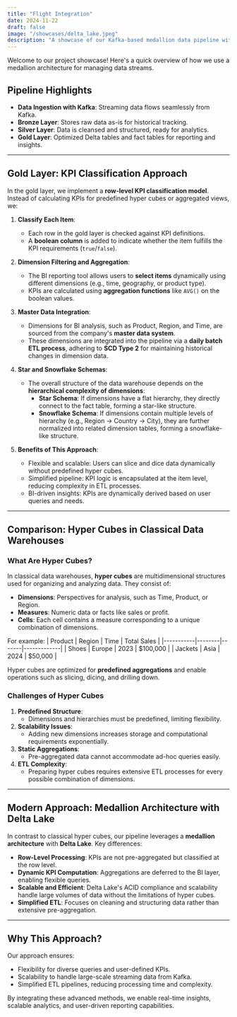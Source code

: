 ```yaml
---
title: "Flight Integration"
date: 2024-11-22
draft: false
image: "/showcases/delta_lake.jpeg"
description: "A showcase of our Kafka-based medallion data pipeline with Delta Lake integration."
---
```


Welcome to our project showcase! Here's a quick overview of how we use a medallion architecture for managing data streams.

## Pipeline Highlights

- **Data Ingestion with Kafka**: Streaming data flows seamlessly from Kafka.
- **Bronze Layer**: Stores raw data as-is for historical tracking.
- **Silver Layer**: Data is cleansed and structured, ready for analytics.
- **Gold Layer**: Optimized Delta tables and fact tables for reporting and insights.

---

## Gold Layer: KPI Classification Approach

In the gold layer, we implement a **row-level KPI classification model**. Instead of calculating KPIs for predefined hyper cubes or aggregated views, we:

1. **Classify Each Item**:
   - Each row in the gold layer is checked against KPI definitions.
   - A **boolean column** is added to indicate whether the item fulfills the KPI requirements (`true`/`false`).

2. **Dimension Filtering and Aggregation**:
   - The BI reporting tool allows users to **select items** dynamically using different dimensions (e.g., time, geography, or product type).
   - KPIs are calculated using **aggregation functions** like `AVG()` on the boolean values.

3. **Master Data Integration**:
   - Dimensions for BI analysis, such as Product, Region, and Time, are sourced from the company's **master data system**.
   - These dimensions are integrated into the pipeline via a **daily batch ETL process**, adhering to **SCD Type 2** for maintaining historical changes in dimension data.

4. **Star and Snowflake Schemas**:
   - The overall structure of the data warehouse depends on the **hierarchical complexity of dimensions**:
     - **Star Schema**: If dimensions have a flat hierarchy, they directly connect to the fact table, forming a star-like structure.
     - **Snowflake Schema**: If dimensions contain multiple levels of hierarchy (e.g., Region → Country → City), they are further normalized into related dimension tables, forming a snowflake-like structure.

5. **Benefits of This Approach**:
   - Flexible and scalable: Users can slice and dice data dynamically without predefined hyper cubes.
   - Simplified pipeline: KPI logic is encapsulated at the item level, reducing complexity in ETL processes.
   - BI-driven insights: KPIs are dynamically derived based on user queries and needs.

---

## Comparison: Hyper Cubes in Classical Data Warehouses

### What Are Hyper Cubes?

In classical data warehouses, **hyper cubes** are multidimensional structures used for organizing and analyzing data. They consist of:

- **Dimensions**: Perspectives for analysis, such as Time, Product, or Region.
- **Measures**: Numeric data or facts like sales or profit.
- **Cells**: Each cell contains a measure corresponding to a unique combination of dimensions.

For example:
| Product   | Region | Time  | Total Sales |
|-----------|--------|-------|-------------|
| Shoes     | Europe | 2023  | $100,000    |
| Jackets   | Asia   | 2024  | $50,000     |

Hyper cubes are optimized for **predefined aggregations** and enable operations such as slicing, dicing, and drilling down.

### Challenges of Hyper Cubes

1. **Predefined Structure**:
   - Dimensions and hierarchies must be predefined, limiting flexibility.
2. **Scalability Issues**:
   - Adding new dimensions increases storage and computational requirements exponentially.
3. **Static Aggregations**:
   - Pre-aggregated data cannot accommodate ad-hoc queries easily.
4. **ETL Complexity**:
   - Preparing hyper cubes requires extensive ETL processes for every possible combination of dimensions.

---

## Modern Approach: Medallion Architecture with Delta Lake

In contrast to classical hyper cubes, our pipeline leverages a **medallion architecture** with **Delta Lake**. Key differences:

- **Row-Level Processing**: KPIs are not pre-aggregated but classified at the row level.
- **Dynamic KPI Computation**: Aggregations are deferred to the BI layer, enabling flexible queries.
- **Scalable and Efficient**: Delta Lake's ACID compliance and scalability handle large volumes of data without the limitations of hyper cubes.
- **Simplified ETL**: Focuses on cleaning and structuring data rather than extensive pre-aggregation.

---

## Why This Approach?

Our approach ensures:
- Flexibility for diverse queries and user-defined KPIs.
- Scalability to handle large-scale streaming data from Kafka.
- Simplified ETL pipelines, reducing processing time and complexity.

By integrating these advanced methods, we enable real-time insights, scalable analytics, and user-driven reporting capabilities.
